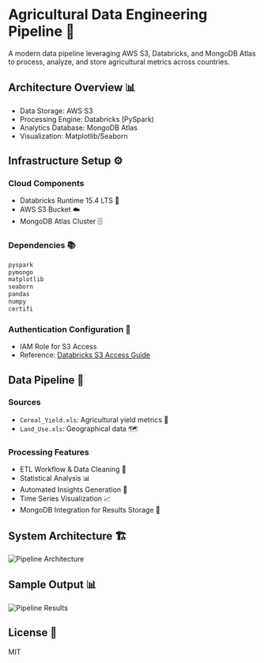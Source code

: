 # Agricultural Data Engineering Pipeline 🌾

A modern data pipeline leveraging AWS S3, Databricks, and MongoDB Atlas to process, analyze, and store agricultural metrics across countries.

## Architecture Overview 📊
- Data Storage: AWS S3
- Processing Engine: Databricks (PySpark)
- Analytics Database: MongoDB Atlas
- Visualization: Matplotlib/Seaborn

## Infrastructure Setup ⚙️

### Cloud Components
- Databricks Runtime 15.4 LTS 🔧
- AWS S3 Bucket ☁️
- MongoDB Atlas Cluster 🗄️

### Dependencies 📚
```python
pyspark
pymongo
matplotlib 
seaborn
pandas
numpy
certifi
```

### Authentication Configuration 🔑
- IAM Role for S3 Access
- Reference: [Databricks S3 Access Guide](https://gist.github.com/ifyjakande/3db382f383078832abd81f5cf3449ad6)

## Data Pipeline 🔄
### Sources 
- `Cereal_Yield.xls`: Agricultural yield metrics 🌽
- `Land_Use.xls`: Geographical data 🗺️

### Processing Features
- ETL Workflow & Data Cleaning 🧹
- Statistical Analysis 📊
- Automated Insights Generation 🤖
- Time Series Visualization 📈
- MongoDB Integration for Results Storage 💾

## System Architecture 🏗️
![Pipeline Architecture](/reco-system/architecture.jpg)

## Sample Output 📊
![Pipeline Results](/reco-system/mongodb-data1.jpg)

## License 📄
MIT
